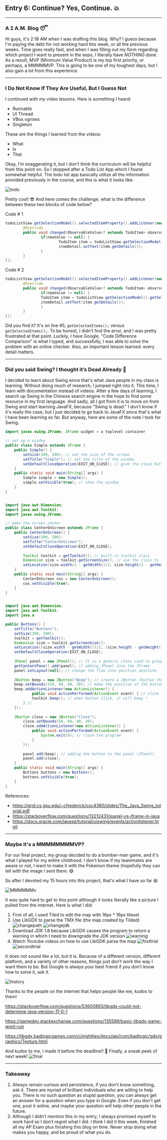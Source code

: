 
## Entry 6: Continue? Yes, Continue. :collision:
---

### A 2 A.M. Blog :sleeping:

Hi guys, it's 2:18 AM when I was drafting this blog. Why? I guess because I'm paying the debt for not working hard this week, _*or*_ all the previous weeks. Time goes really fast, and when I was filling out my form regarding which project I want to present in the expo, I literally have *NOTHING* done. As a result, MVP (Minimum Value Product) is my top first priority, or perhaps, a MMMMMVP. This is going to be one of my toughest days, but I also gain a lot from this experience.

---

### I Do Not Know If They Are Useful, But I Guess Not

I continued with my video lessons. Here is something I heard:
+ Runnable
+ UI Thread
+ VBox.vgrows
+ Singleton

These are the things I learned from the videos:
+ What       
+ Is     
+ That
        
Okay, I’m exaggerating it, but I don't think the curriculum will be helpful from this point on. So I stopped after a Todo List App which I found somewhat helpful. The todo list app basically utilize all the information provided previously in the course, and this is what it looks like:

![todo](../start/ToDoList.gif)

Pretty cool! :sunglasses: And here comes the challenge, what is the difference between these two blocks of code below?

Code # 1
```java
todoListView.getSelectionModel().selectedItemProperty().addListener(new ChangeListener<TodoItem>() {
        @Override
        public void changed(ObservableValue<? extends TodoItem> observable, TodoItem oldValue, TodoItem newValue) {
                if(newValue != null) {
                        TodoItem item = todoListView.getSelectionModel().getSelectedItems();
                        itemDetail.setText(item.getDetails());
                }
        }
});
```

Code # 2
```java
todoListView.getSelectionModel().selectedItemProperty().addListener(new ChangeListener<TodoItem>() {
        @Override
        public void changed(ObservableValue<? extends TodoItem> observable, TodoItem oldValue, TodoItem newValue) {
                if(newValue != null) {
                TodoItem item = todoListView.getSelectionModel().getSelectedItem();
                itemDetail.setText(item.getDetails());
                }
        }
});
```

Did you find it? It's on line #5, `getSelectedItems();` versus `getSelectedItems();`. To be honest, I didn't find the error, and I was pretty frustrated at that point. Luckily, I have Google, "Code Difference Comparison" is what I typed, and successfully, I was able to solve the problem with an online checker. Also, an important lesson learned: every detail matters.

---

### Did you said Swing? I thought it’s Dead Already :jack_o_lantern:
I decided to learn about Swing since that's what Java people in my class is learning. Without doing much of research, I jumped right into it. This time, I learn with documentation instead of videos. After a few days of learning, I search up Swing in the Chinese search engine in the hope to find some resource in my first language. And sadly, all I got from it is to move on from  Swing and start learning JavaFX, because "Swing is dead." I don't know if it's really the case, but I just decided to go back to JavaFX since that's what I have been learning so far. But anyway, here are some of the note I took for Swing.

```java
import javax.swing.JFrame; JFrame widget = a toplevel container

// set up a window 
public class Simple extends JFrame {
    public Simple() {
        setSize(300, 200); // set the size of the screen
        setTitle("Simple"); // set the title of the window
        setDefaultCloseOperation(EXIT_ON_CLOSE); // give the close button a function 
    }
    public static void main(String[] args) {
        Simple simple = new Simple();
        simple.setVisible(true); // show the window
    }
}


import java.awt.Dimension;
import java.awt.Toolkit;
import javax.swing.JFrame;

// make the screen center
public class CenterOnScreen extends JFrame {
    public CenterOnScreen() {
        setSize(300, 200);
        setTitle("CenterOnScreen");
        setDefaultCloseOperation(EXIT_ON_CLOSE);
        
        Toolkit toolkit = getToolkit(); // built-in toolkit class
        Dimension size = toolkit.getScreenSize(); // use the class to find out the size of user's pc screen
        setLocation(size.width/2 - getWidth()/2, size.height/2 - getHeight()/2); // x,y locations
    }
    public static void main(String[] args) {
        CenterOnScreen cos = new CenterOnScreen();
        cos.setVisible(true);
    }
}


import java.awt.Dimension;
import java.awt.Toolkit;
import java.a

public Buttons() {
    setTitle("Buttons");
    setSize(300, 200);
    toolkit = getToolkit();
    Dimension size = toolkit.getScreenSize();
    setLocation((size.width - getWidth())/2, (size.height - getHeight())/2);
    setDefaultCloseOperation(EXIT_ON_CLOSE);
    
    JPanel panel = new JPanel(); // It is a generic class used to group other Components together* 
    getContentPane().add(panel); // adding JPanel into the JFrame
    panel.setLayout(null); // change the flow into position absolute 
    
    JButton beep = new JButton("Beep"); // create a JButton (button that will result in action when click)
    beep.setBounds(150, 60, 80, 30); // make the position of the button absolute (artifically set the position)
    beep.addActionListener(new ActionListener() {
            public void actionPerformed(ActionEvent event) { // click
            toolkit.beep(); // when button click, it will beep *
        } // 
    });
    
    JButton close = new JButton("Close");
        close.setBounds(50, 60, 80, 30);
        close.addActionListener(new ActionListener() {
            public void actionPerformed(ActionEvent event) {
                System.exit(0); // close the program
            }
        });
    
        panel.add(beep); // adding the button to the panel (JPanel)
        panel.add(close);
    }
    public static void main(String[] args) {
        Buttons buttons = new Buttons();
        buttons.setVisible(true);
    }
}
```
[Also, let's heard other's opinion on Swing]:https://www.reddit.com/r/java/comments/49kl35/is_java_swing_dead/

References:
+ https://grid.cs.gsu.edu/~cfrederick/csc4380/slides/The_Java_Swing_tutorial.pdf
+ https://stackoverflow.com/questions/13212431/jpanel-vs-jframe-in-java
+ https://docs.oracle.com/javase/tutorial/uiswing/events/actionlistener.html

--- 

### Maybe it's a MMMMMMMMVP?
For our final project, my group decided to do a bomber-man game, and it's what I played for my entire childhood. I don't know if my teammates are aware or not, I want to make it with the Pokemon theme (hopefully they can tell with the image I sent them. :sweat_smile:

So after I devoted my 15 hours into this project, that's what I have so far :satisfied:

![MMMMMMv](../start/successmap.gif)
 
It was quite hard to get to this point although it looks literally like a picture I pulled from the internet. Here is what I did:
1. First of all, I used Tiled to edit the map with 16px * 16px tileset
2. Use LibGDX to parse the TMX file (the map created by Tilded)
![changepath](../start/changepath.gif)
![changejdk](../start/changejdk.gif)
3. Download JDK 1.8 because LibGDX causes the program to return a warning in which I need to downgrade the JDK version
![warning](../start/warning.gif)
4. Watch Youtube videos on how to use LibGDK parse the map
![firsttrial](../start/firsttrial.gif)
![secondtrial](../start/secondtrial.gif)

It does not sound like a lot, but it is. Because of a different version, different platform, and a variety of other reasons, things just don’t work the way I want them to be. But Google is always your best friend if you don't know how to solve it, ask it.

![history](../start/history.gif)

Thanks to the people on the internet that helps people like me, kudos to them! 

https://stackoverflow.com/questions/53600893/libgdx-could-not-determine-java-version-11-0-1

https://gamedev.stackexchange.com/questions/135589/basic-libgdx-game-wont-run

https://libgdx.badlogicgames.com/ci/nightlies/docs/api/com/badlogic/gdx/graphics/Texture.html 

And kudos to me, I made it before the deadline!! :confetti_ball:
Finally, a sneak peek of next week!
![final](../start/final.gif)

---


### Takeaway
1. Always remain curious and persistence, if you don’t know something, ask it. There are myriad of brilliant individuals who are willing to help you. There is no such question as stupid question, you can always get an answer for a question when you type in Google. Even if you don't get one, post it online, and maybe your question will help other people in the future.
2. Although I didn’t mention this in my entry, I always promised myself to work hard so I don’t regret what I did. I think I did it this week, finished all my AP Exam plus finishing this blog on time. Never stop doing what makes you happy, and be proud of what you do.














